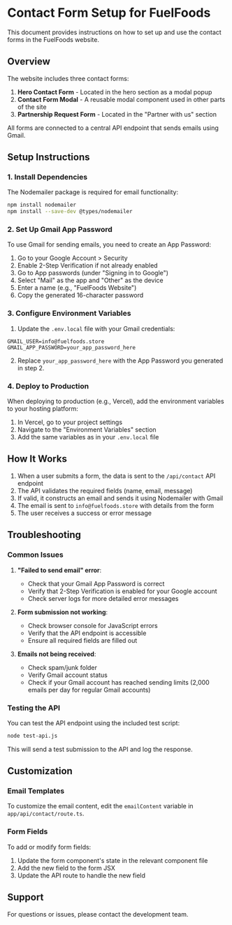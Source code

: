 # Contact Form Setup for FuelFoods

This document provides instructions on how to set up and use the contact forms in the FuelFoods website.

## Overview

The website includes three contact forms:

1. **Hero Contact Form** - Located in the hero section as a modal popup
2. **Contact Form Modal** - A reusable modal component used in other parts of the site
3. **Partnership Request Form** - Located in the "Partner with us" section

All forms are connected to a central API endpoint that sends emails using Gmail.

## Setup Instructions

### 1. Install Dependencies

The Nodemailer package is required for email functionality:

```bash
npm install nodemailer
npm install --save-dev @types/nodemailer
```

### 2. Set Up Gmail App Password

To use Gmail for sending emails, you need to create an App Password:

1. Go to your Google Account > Security
2. Enable 2-Step Verification if not already enabled
3. Go to App passwords (under "Signing in to Google")
4. Select "Mail" as the app and "Other" as the device
5. Enter a name (e.g., "FuelFoods Website")
6. Copy the generated 16-character password

### 3. Configure Environment Variables

1. Update the `.env.local` file with your Gmail credentials:

```
GMAIL_USER=info@fuelfoods.store
GMAIL_APP_PASSWORD=your_app_password_here
```

2. Replace `your_app_password_here` with the App Password you generated in step 2.

### 4. Deploy to Production

When deploying to production (e.g., Vercel), add the environment variables to your hosting platform:

1. In Vercel, go to your project settings
2. Navigate to the "Environment Variables" section
3. Add the same variables as in your `.env.local` file

## How It Works

1. When a user submits a form, the data is sent to the `/api/contact` API endpoint
2. The API validates the required fields (name, email, message)
3. If valid, it constructs an email and sends it using Nodemailer with Gmail
4. The email is sent to `info@fuelfoods.store` with details from the form
5. The user receives a success or error message

## Troubleshooting

### Common Issues

1. **"Failed to send email" error**:
   - Check that your Gmail App Password is correct
   - Verify that 2-Step Verification is enabled for your Google account
   - Check server logs for more detailed error messages

2. **Form submission not working**:
   - Check browser console for JavaScript errors
   - Verify that the API endpoint is accessible
   - Ensure all required fields are filled out

3. **Emails not being received**:
   - Check spam/junk folder
   - Verify Gmail account status
   - Check if your Gmail account has reached sending limits (2,000 emails per day for regular Gmail accounts)

### Testing the API

You can test the API endpoint using the included test script:

```bash
node test-api.js
```

This will send a test submission to the API and log the response.

## Customization

### Email Templates

To customize the email content, edit the `emailContent` variable in `app/api/contact/route.ts`.

### Form Fields

To add or modify form fields:

1. Update the form component's state in the relevant component file
2. Add the new field to the form JSX
3. Update the API route to handle the new field

## Support

For questions or issues, please contact the development team. 